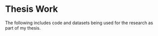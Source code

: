 # Thesis Work

The following includes code and datasets being used for the research as part of my thesis.
